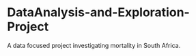 # DataAnalysis-and-Exploration-Project

A data focused project investigating mortality in South Africa.
